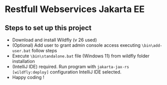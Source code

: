 # Restfull  Webservices Jakarta EE

## Steps to set up this project

- Download and install Wildfly (v 26 used)
- (Optional) Add user to grant admin console access executing `\bin\add-user.bat` follow steps
- Execute `\bin\standalone.bat` file (Windows 11) from wildfly folder installation 
- (IntelliJ IDE) required. Run program with `jakarta-jax-rs [wildfly:deploy]` configuration IntelliJ IDE selected.
- Happy coding !